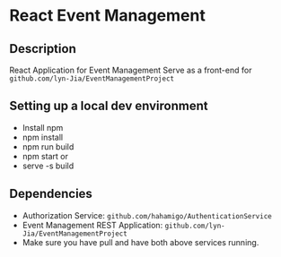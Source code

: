 # React Event Management
## Description
React Application for Event Management Serve as a front-end for `github.com/lyn-Jia/EventManagementProject`

## Setting up a local dev environment
* Install npm
* npm install
* npm run build
* npm start or 
* serve -s build

## Dependencies
* Authorization Service: `github.com/hahamigo/AuthenticationService`
* Event Management REST Application: `github.com/lyn-Jia/EventManagementProject`
* Make sure you have pull and have both above services running. 
